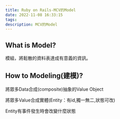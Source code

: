 ```yaml
---
title: Ruby on Rails-MCV的Model
date: 2022-11-08 16:33:15
tags: 
description: MCV的Model
---
```


## What is Model?
模組，將鬆散的資料表達成有意義的資訊。

## How to Modeling(建模)?
將眾多Data合成(composite)抽象的Value Object

將眾多Value合成實體(Entity：有id,獨一無二,狀態可改)

Entity有事件發生時會改變什麼狀態

